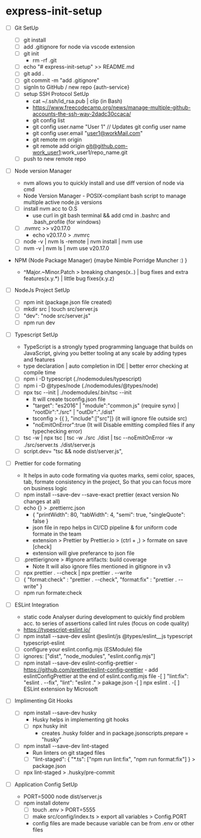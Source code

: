 # express-init-setup

-   [ ] Git SetUp

    -   [ ] git install
    -   [ ] add .gitignore for node via vscode extension
    -   [ ] git init
        -   rm -rf .git
    -   [ ] echo "# express-init-setup" >> README.md
    -   [ ] git add .
    -   [ ] git commit -m "add .gitignore"
    -   [ ] signIn to GitHub / new repo {auth-service}
    -   [ ] setup SSH Protocol SetUp
        -   cat ~/.ssh/id_rsa.pub | clip (in Bash)
        -   https://www.freecodecamp.org/news/manage-multiple-github-accounts-the-ssh-way-2dadc30ccaca/
        -   git config list
        -   git config user.name "User 1" // Updates git config user name
        -   git config user.email "user1@workMail.com"
        -   git remote rm origin
        -   git remote add origin git@github.com-work_user1:work_user1/repo_name.git
    -   [ ] push to new remote repo

-   [ ] Node version Manager

    -   nvm allows you to quickly install and use diff version of node via cmd
    -   Node Version Manager - POSIX-compliant bash script to manage multiple active node.js versions
    -   [ ] install nvm acc to O.S
        -   use curl in git bash terminal && add cmd in .bashrc and .bash_profile (for windows)
    -   [ ] .nvmrc >> v20.17.0
        -   echo v20.17.0 > .nvmrc
    -   [ ] node -v | nvm ls -remote | nvm install | nvm use
    -   [ ] nvm -v | nvm ls | nvm use v20.17.0

-   NPM (Node Package Manager) {maybe Nimble Porridge Muncher :) }

    -   ^Major.~Minor.Patch > breaking changes(x._._) | bug fixes and extra features(x.y.\*) | little bug fixes(x.y.z)

-   [ ] NodeJs Project SetUp

    -   [ ] npm init (package.json file created)
    -   [ ] mkdir src | touch src/server.js
    -   [ ] "dev": "node src/server.js"
    -   [ ] npm run dev

-   [ ] Typescript SetUp

    -   TypeScript is a strongly typed programming language that builds on JavaScript, giving you better tooling at any scale by adding types and features
    -   type declaration | auto completion in IDE | better error checking at compile time
    -   [ ] npm i -D typescript (./nodemodules/typescript)
    -   [ ] npm i -D @types/node (./nodemodules/@types/node)
    -   [ ] npx tsc --init | ./nodemodules/.bin/tsc --init
        -   It will create tsconfig.json file
        -   "target": "es2016" | "module":"common.js" (require synx) | "rootDir":"./src" | "outDir":"./dist"
        -   tsconfig > {{ }, "include":["src"]} (it will ignore file outside src)
        -   "noEmitOnError":true (It will Disable emitting compiled files if any typechecking error)
    -   [ ] tsc -w | npx tsc | tsc -w ./src ./dist | tsc --noEmitOnError -w ./src/server.ts ./dist/server.js
    -   [ ] script.dev= "tsc && node dist/server.js",

-   [ ] Prettier for code formating

    -   It helps in auto code formating via quotes marks, semi color, spaces, tab, formate consistency in the project, So that you can focus more on business logic
    -   [ ] npm install --save-dev --save-exact prettier (exact version No changes at all)
    -   [ ] echo {} > .prettierrc.json
        -   { "printWidth": 80, "tabWidth": 4, "semi": true, "singleQuote": false }
        -   json file in repo helps in CI/CD pipeline & for uniform code formate in the team
        -   extension > Prettier by Prettier.io > (ctrl + ,) > formate on save [check]
        -   extension will give preferance to json file
    -   [ ] .prettierignore > #Ignore artifacts: build coverage
        -   Note It will also ignore files mentioned in gitignore in v3
    -   [ ] npx prettier . --check | npx prettier . --write
    -   [ ] { "format:check" : "prettier . --check", "format:fix" : "prettier . --write" }
    -   [ ] npm run formate:check

-   [ ] ESLint Integration

    -   static code Analyser during development to quickly find problem acc. to series of assertions called lint rules (focus on code quality)
    -   https://typescript-eslint.io/
    -   [ ] npm install --save-dev eslint @eslint/js @types/eslint\_\_js typescript typescript-eslint
    -   [ ] configure your eslint.config.mjs (ESModule) file
    -   [ ] ignores: ["dist", "node_modules", "eslint.config.mjs"]
    -   [ ] npm install --save-dev eslint-config-prettier - https://github.com/prettier/eslint-config-prettier - add eslintConfigPrettier at the end of eslint.config.mjs file -[ ] "lint:fix": "eslint . --fix", "lint": "eslint ." > pakage.json -[ ] npx eslint . -[ ] ESLint extension by Microsoft

-   [ ] Implimenting Git Hooks

    -   [ ] npm install --save-dev husky
        -   Husky helps in implementing git hooks
        -   [ ] npx husky init
            -   creates .husky folder and in package.jsonscripts.prepare = "husky"
    -   [ ] npm install --save-dev lint-staged
        -   Run linters on git staged files
        -   [ ] "lint-staged": { "\*.ts": ["npm run lint:fix", "npm run format:fix"] } > package.json
    -   [ ] npx lint-staged > .husky/pre-commit

-   [ ] Application Config SetUp
    -   PORT=5000 node dist/server.js
    -   [ ] npm install dotenv
        -   [ ] touch .env > PORT=5555
        -   [ ] make src/config/index.ts > export all variables > Config.PORT
        -   config files are made because variable can be from .env or other files
